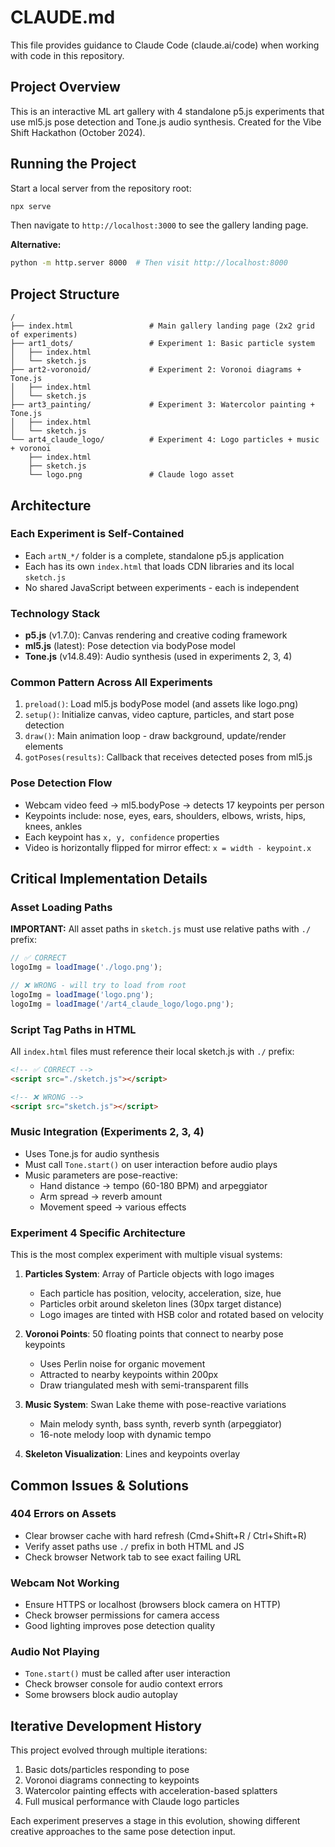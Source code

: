 # CLAUDE.md

This file provides guidance to Claude Code (claude.ai/code) when working with code in this repository.

## Project Overview

This is an interactive ML art gallery with 4 standalone p5.js experiments that use ml5.js pose detection and Tone.js audio synthesis. Created for the Vibe Shift Hackathon (October 2024).

## Running the Project

Start a local server from the repository root:

```bash
npx serve
```

Then navigate to `http://localhost:3000` to see the gallery landing page.

**Alternative:**
```bash
python -m http.server 8000  # Then visit http://localhost:8000
```

## Project Structure

```
/
├── index.html                 # Main gallery landing page (2x2 grid of experiments)
├── art1_dots/                 # Experiment 1: Basic particle system
│   ├── index.html
│   └── sketch.js
├── art2-voronoid/             # Experiment 2: Voronoi diagrams + Tone.js
│   ├── index.html
│   └── sketch.js
├── art3_painting/             # Experiment 3: Watercolor painting + Tone.js
│   ├── index.html
│   └── sketch.js
└── art4_claude_logo/          # Experiment 4: Logo particles + music + voronoi
    ├── index.html
    ├── sketch.js
    └── logo.png               # Claude logo asset
```

## Architecture

### Each Experiment is Self-Contained
- Each `artN_*/` folder is a complete, standalone p5.js application
- Each has its own `index.html` that loads CDN libraries and its local `sketch.js`
- No shared JavaScript between experiments - each is independent

### Technology Stack
- **p5.js** (v1.7.0): Canvas rendering and creative coding framework
- **ml5.js** (latest): Pose detection via bodyPose model
- **Tone.js** (v14.8.49): Audio synthesis (used in experiments 2, 3, 4)

### Common Pattern Across All Experiments
1. `preload()`: Load ml5.js bodyPose model (and assets like logo.png)
2. `setup()`: Initialize canvas, video capture, particles, and start pose detection
3. `draw()`: Main animation loop - draw background, update/render elements
4. `gotPoses(results)`: Callback that receives detected poses from ml5.js

### Pose Detection Flow
- Webcam video feed → ml5.bodyPose → detects 17 keypoints per person
- Keypoints include: nose, eyes, ears, shoulders, elbows, wrists, hips, knees, ankles
- Each keypoint has `x, y, confidence` properties
- Video is horizontally flipped for mirror effect: `x = width - keypoint.x`

## Critical Implementation Details

### Asset Loading Paths
**IMPORTANT:** All asset paths in `sketch.js` must use relative paths with `./` prefix:
```javascript
// ✅ CORRECT
logoImg = loadImage('./logo.png');

// ❌ WRONG - will try to load from root
logoImg = loadImage('logo.png');
logoImg = loadImage('/art4_claude_logo/logo.png');
```

### Script Tag Paths in HTML
All `index.html` files must reference their local sketch.js with `./` prefix:
```html
<!-- ✅ CORRECT -->
<script src="./sketch.js"></script>

<!-- ❌ WRONG -->
<script src="sketch.js"></script>
```

### Music Integration (Experiments 2, 3, 4)
- Uses Tone.js for audio synthesis
- Must call `Tone.start()` on user interaction before audio plays
- Music parameters are pose-reactive:
  - Hand distance → tempo (60-180 BPM) and arpeggiator
  - Arm spread → reverb amount
  - Movement speed → various effects

### Experiment 4 Specific Architecture
This is the most complex experiment with multiple visual systems:

1. **Particles System**: Array of Particle objects with logo images
   - Each particle has position, velocity, acceleration, size, hue
   - Particles orbit around skeleton lines (30px target distance)
   - Logo images are tinted with HSB color and rotated based on velocity

2. **Voronoi Points**: 50 floating points that connect to nearby pose keypoints
   - Uses Perlin noise for organic movement
   - Attracted to nearby keypoints within 200px
   - Draw triangulated mesh with semi-transparent fills

3. **Music System**: Swan Lake theme with pose-reactive variations
   - Main melody synth, bass synth, reverb synth (arpeggiator)
   - 16-note melody loop with dynamic tempo

4. **Skeleton Visualization**: Lines and keypoints overlay

## Common Issues & Solutions

### 404 Errors on Assets
- Clear browser cache with hard refresh (Cmd+Shift+R / Ctrl+Shift+R)
- Verify asset paths use `./` prefix in both HTML and JS
- Check browser Network tab to see exact failing URL

### Webcam Not Working
- Ensure HTTPS or localhost (browsers block camera on HTTP)
- Check browser permissions for camera access
- Good lighting improves pose detection quality

### Audio Not Playing
- `Tone.start()` must be called after user interaction
- Check browser console for audio context errors
- Some browsers block audio autoplay

## Iterative Development History

This project evolved through multiple iterations:
1. Basic dots/particles responding to pose
2. Voronoi diagrams connecting to keypoints
3. Watercolor painting effects with acceleration-based splatters
4. Full musical performance with Claude logo particles

Each experiment preserves a stage in this evolution, showing different creative approaches to the same pose detection input.
